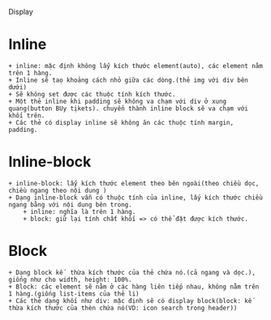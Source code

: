 Display
# Inline
    + inline: mặc định không lấý kích thước element(auto), các element nằm trên 1 hàng.
    + Inline sẽ taọ khoảng cách nhỏ giữa các dòng.(thẻ img với div bên dưới)
    + Sẽ không set được các thuộc tính kích thước.
    + Một thẻ inline khi padding sẽ không va chạm với div ở xung quang(button BUy tịkets). chuyển thành inline block sẽ va chạm với khối trên.
    + Các thẻ có display inline sẽ không ăn các thuộc tính margin, padding.
# Inline-block
    + inline-block: lấý kích thước element theo bên ngoài(theo chiều dọc, chiều ngang theo nội dung )
    + Dạng inline-block vẫn có thuộc tính của inline, lấy kích thước chiều ngang bằng với nội dung bên trong.
        + inline: nghĩa là trên 1 hàng.
        + block: giữ lại tính chất khối => có thể đặt được kích thước.
# Block
    + Dạng block kế  thừa kích thước của thẻ chứa nó.(cả ngang và dọc.), giống như cho width, height: 100%.
    + Block: các element sẽ nằm ở các hàng liên tiếp nhau, không nằm trên 1 hàng.(giống list-items của thẻ li)
    + Các thẻ dạng khối như div: mặc định sẽ có display block(block: kế thừa kích thước của thèn chứa nó(VD: icon search trong header))